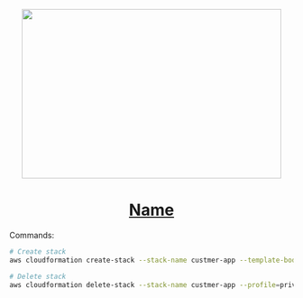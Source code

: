 
<p align="center">
  <img width="460" height="300" src="photo">
</p>

<h1 align="center"><a href="url">Name
</a></h1>

Commands:

```sh
# Create stack
aws cloudformation create-stack --stack-name custmer-app --template-body file://template.yaml --profile=private-ivan-admin

# Delete stack
aws cloudformation delete-stack --stack-name custmer-app --profile=private-ivan-admin
```